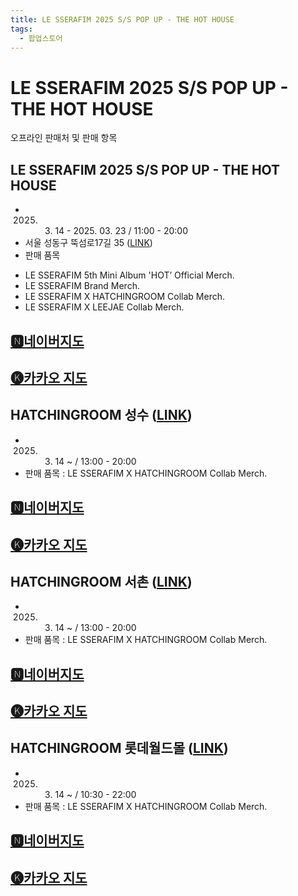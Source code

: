 ```yaml
---
title: LE SSERAFIM 2025 S/S POP UP - THE HOT HOUSE
tags:
  - 팝업스토어
---
```



# LE SSERAFIM 2025 S/S POP UP - THE HOT HOUSE

오프라인 판매처 및 판매 항목

## **LE SSERAFIM 2025 S/S POP UP - THE HOT HOUSE**  

- 2025. 03. 14 - 2025. 03. 23 / 11:00 - 20:00  
- 서울 성동구 뚝섬로17길 35 ([LINK](https://maps.app.goo.gl/us3iGFVpYK8BGtZh9))  
- 판매 품목  
* LE SSERAFIM 5th Mini Album 'HOT’ Official Merch.  
* LE SSERAFIM Brand Merch.  
* LE SSERAFIM X HATCHINGROOM Collab Merch.  
* LE SSERAFIM X LEEJAE Collab Merch.  

## [🅽네이버지도](https://naver.me/5ssT1u67)

## [🅚카카오 지도](https://place.map.kakao.com/1160613732)



## **HATCHINGROOM 성수 (**[LINK](https://maps.app.goo.gl/vMcUTrPZnW8hRrxL7)**)**  

- 2025. 03. 14 ~ / 13:00 - 20:00  
- 판매 품목 : LE SSERAFIM X HATCHINGROOM Collab Merch.  

## [🅽네이버지도](https://naver.me/5T4AYi2u)

## [🅚카카오 지도](https://place.map.kakao.com/581785058)

  
## **HATCHINGROOM 서촌 (**[LINK](https://maps.app.goo.gl/qwXRRoqMhDFgLzkf8)**)**  

- 2025. 03. 14 ~ / 13:00 - 20:00  
- 판매 품목 : LE SSERAFIM X HATCHINGROOM Collab Merch.  

## [🅽네이버지도](https://naver.me/5XJgOeRR)

## [🅚카카오 지도](https://place.map.kakao.com/1792989211)

  
## **HATCHINGROOM 롯데월드몰 (**[LINK](https://maps.app.goo.gl/VjZRJMbBm1sAQ39XA)**)**  

- 2025. 03. 14 ~ / 10:30 - 22:00  
- 판매 품목 : LE SSERAFIM X HATCHINGROOM Collab Merch.

## [🅽네이버지도](https://naver.me/FO9dt3fy)

## [🅚카카오 지도](https://place.map.kakao.com/744528010)